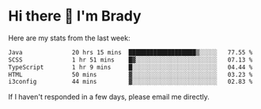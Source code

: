 # Hi there 👋 I'm Brady

Here are my stats from the last week:
<!--START_SECTION:waka-->

```txt
Java              20 hrs 15 mins  ███████████████████▒░░░░░   77.55 %
SCSS              1 hr 51 mins    █▓░░░░░░░░░░░░░░░░░░░░░░░   07.13 %
TypeScript        1 hr 9 mins     █░░░░░░░░░░░░░░░░░░░░░░░░   04.44 %
HTML              50 mins         ▓░░░░░░░░░░░░░░░░░░░░░░░░   03.23 %
i3config          44 mins         ▓░░░░░░░░░░░░░░░░░░░░░░░░   02.83 %
```

<!--END_SECTION:waka-->

If I haven't responded in a few days, please email me directly. 
